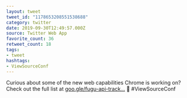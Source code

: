 ```yaml
---
layout: tweet
tweet_id: "1178653208551538688"
category: twitter
date: 2019-09-30T12:49:57.000Z
source: Twitter Web App
favorite_count: 36
retweet_count: 18
tags:
- tweet
hashtags:
- ViewSourceConf
---
```


Curious about some of the new web capabilities Chrome is working on? Check out the full list at [goo.gle/fugu-api-track…](https://goo.gle/fugu-api-tracker) 🐡 #ViewSourceConf
